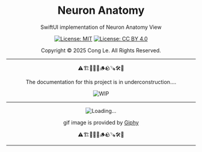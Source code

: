
<div align="center">
	<h1>
		<strong>Neuron Anatomy</strong>
	</h1>
    <p>SwiftUI implementation of Neuron Anatomy View</p>
	
[![License: MIT](https://img.shields.io/badge/License-MIT-yellow.svg)](LICENSE) [![License: CC BY 4.0](https://licensebuttons.net/l/by/4.0/88x31.png)](LICENSE-CC-BY)

Copyright © 2025 Cong Le. All Rights Reserved.

 
</div>



---

<div align="center">
	
⚠️🏗️🚧🦺🧱🪵🪨🪚🛠️👷

The documentation for this project is in underconstruction....


![WIP](https://media1.giphy.com/media/v1.Y2lkPTc5MGI3NjExNnljNHM4ejg3Nndhd2c4b3psYzlxZzIzcXF6bHVsMGljZmc4NnZ6dCZlcD12MV9pbnRlcm5hbF9naWZfYnlfaWQmY3Q9Zw/dU0iXDmvifmu3Ab9l6/giphy.gif)

---


![Loading...](https://media1.giphy.com/media/v1.Y2lkPTc5MGI3NjExb3F0eTNsbDA3dTNsbTN6ZGE3YjdxNTc0eTVhbng0N29veW16cWRnciZlcD12MV9pbnRlcm5hbF9naWZfYnlfaWQmY3Q9Zw/lbDWSy70KJVRe/giphy.gif)

<!--
https://media3.giphy.com/media/v1.Y2lkPTc5MGI3NjExeHYzZTBkcXhwb2N2OGc2bWp6dW1tcTRyczNkN2w3Y2VxZ2Q2cnFnMCZlcD12MV9pbnRlcm5hbF9naWZfYnlfaWQmY3Q9Zw/4X582kV6LiSv4V9Kya/giphy.gif
-->

gif image is provided by [Giphy](https://giphy.com)

⚠️🏗️🚧🦺🧱🪵🪨🪚🛠️👷
	
</div>

----
